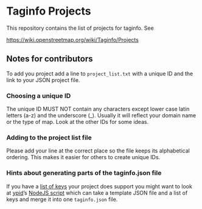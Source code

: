 
# Taginfo Projects

This repository contains the list of projects for taginfo. See

https://wiki.openstreetmap.org/wiki/Taginfo/Projects

## Notes for contributors

To add you project add a line to `project_list.txt` with a unique ID and the
link to your JSON project file.

### Choosing a unique ID

The unique ID MUST NOT contain any characters except lower case latin letters
(a-z) and the underscore (\_). Usually it will reflect your domain name or the
type of map. Look at the other IDs for some ideas.

### Adding to the project list file

Please add your line at the correct place so the file keeps its alphabetical
ordering. This makes it easier for others to create unique IDs.

### Hints about generating parts of the taginfo.json file

If you have a [list of keys](https://github.com/ypid/opening_hours.js/blob/master/related_tags.txt) your project does support you might want to look at [ypid][]’s [NodeJS script](https://github.com/ypid/opening_hours.js/blob/master/gen_taginfo_json.js) which can take a template JSON file and a list of keys and merge it into one `taginfo.json` file.

[ypid]: https://github.com/ypid
